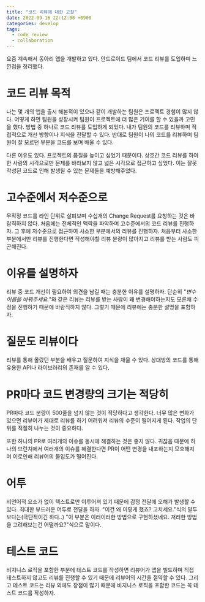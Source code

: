```yaml
---
title: "코드 리뷰에 대한 고찰"
date: 2022-09-16 22:12:00 +0900
categories: develop
tags:
  - code_review
  - collaboration
---
```


요즘 계속해서 동아리 앱을 개발하고 있다. 안드로이드 팀에서 코드 리뷰를 도입하며 느낀점을 정리했다.

# 코드 리뷰 목적

나는 몇 개의 앱을 출시 해본적이 있으나 같이 개발하는 팀원은 프로젝트 경험이 많지 않다. 어떻게 하면 팀원을 성장시켜 팀원이 프로젝트에 더 많은 기여를 할 수 있을까 고민을 했다. 방법 중 하나로 코드 리뷰를 도입하게 되었다. 내가 팀원의 코드를 리뷰하며 직접적으로 개선 방향이나 지식을 전달할 수 있다. 반대로 팀원이 나의 코드를 리뷰하며 팀원이 잘 모르던 부분을 코드를 보며 배울 수 있다.

다른 이유도 있다. 프로젝트의 품질을 높이고 싶었기 때문이다. 상호간 코드 리뷰를 하여 한 사람의 시각으로만 문제를 바라보지 않고 넓은 시각으로 접근하고 싶었다. 이는 잘못 작성된 코드로 인해 발생될 수 있는 문제들을 예방해주었다.

# 고수준에서 저수준으로

무작정 코드를 라인 단위로 살펴보며 수십개의 Change Request를 요청하는 것은 바람직하지 않다. 처음에는 전체적인 맥락을 파악하며 고수준에서의 코드 리뷰를 진행하자. 그 후에 저수준으로 접근하여 사소한 부분에서의 리뷰를 진행하자. 처음부터 사소한 부분에서만 리뷰를 진행한다면 작성해야할 리뷰 분량이 많아지고 리뷰를 받는 사람도 피곤해진다.

# 이유를 설명하자

리뷰 중 코드 개선이 필요하여 의견을 남길 때는 충분한 이유를 설명하자. 단순히 "_변수 이름을 바꿔주세요._"와 같은 리뷰는 리뷰를 받는 사람이 왜 변경해야하는지도 모른채 수정을 진행하기 때문에 바람직하지 않다. 그렇기 때문에 리뷰에는 충분한 설명을 포함하자.

# 질문도 리뷰이다

리뷰를 통해 몰랐던 부분을 배우고 질문하여 지식을 채울 수 있다. 상대방의 코드를 통해 유용한 API나 라이브러리의 존재를 알 수 있다.

# PR마다 코드 변경량의 크기는 적당히

PR마다 코드 분량이 500줄을 넘지 않는 것이 적당하다고 생각한다. 너무 많은 변화가 있으면 리뷰어가 제대로 리뷰를 하기 어려워져 리뷰의 수준이 떨어지게 된다. 작업의 단위를 적절히 나누는 것이 중요하다.

또한 하나의 PR로 여러개의 이슈를 동시에 해결하는 것은 좋지 않다. 귀찮음 때문에 하나의 브런치에서 여러개의 이슈를 해결한다면 PR이 어떤 변경을 내포하는지 모호해지며 이로인해 리뷰어의 몰입도가 떨어진다.

# 어투

비언어적 요소가 없이 텍스트로만 이루어져 있기 때문에 감정 전달에 오해가 발생할 수 있다. 최대한 부드러운 어투로 전달을 하자. "이건 왜 이렇게 했죠? 고치세요."식의 말투보다는(극단적이긴 하다..) "이 부분은 이러이러한 방법으로 구현하셨네요. 저러한 방법을 고려해보는건 어떨까요?"식으로 말이다.

# 테스트 코드

비지니스 로직을 포함한 부분에 테스트 코드를 작성하면 리뷰어가 앱을 빌드하며 직접 테스트하지 않고도 리뷰를 진행할 수 있기 때문에 리뷰어의 시간을 절약할 수 있다. 그리고 테스트 코드는 리뷰 외에도 장점이 많기 때문에 비지니스 로직을 포함한 코드는 꼭 테스트 코드를 작성하자.

